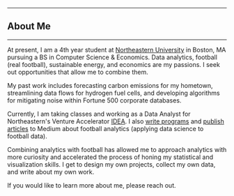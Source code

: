 

---

## About Me

---

At present, I am a 4th year student at [Northeastern University](https://www.khoury.northeastern.edu/) in Boston, MA pursuing a BS in Computer Science & Economics. Data analytics, football (real football), sustainable energy, and economics are my passions. I seek out opportunities that allow me to combine them.

My past work includes forecasting carbon emissions for my hometown, streamlining data flows for hydrogen fuel cells, and developing algorithms for mitigating noise within Fortune 500 corporate databases. 

Currently, I am taking classes and working as a Data Analyst for Northeastern's Venture Accelerator [IDEA](https://www.northeastern.edu/idea/). I also [write programs](https://github.com/deanpatel2) and [publish articles](https://medium.com/@patel.dea) to Medium about football analytics (applying data science to football data). 

Combining analytics with football has allowed me to approach analytics with more curiosity and accelerated the process of honing my statistical and visualization skills. I get to design my own projects, collect my own data, and write about my own work. 

If you would like to learn more about me, please reach out.
